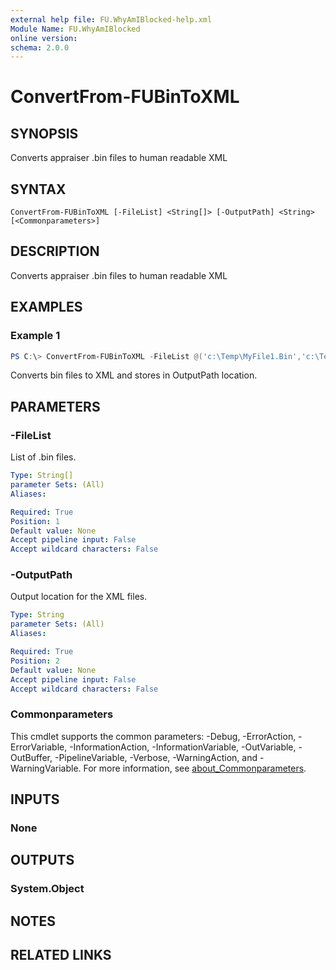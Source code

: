 ```yaml
---
external help file: FU.WhyAmIBlocked-help.xml
Module Name: FU.WhyAmIBlocked
online version:
schema: 2.0.0
---
```


# ConvertFrom-FUBinToXML

## SYNOPSIS
Converts appraiser .bin files to human readable XML

## SYNTAX

```
ConvertFrom-FUBinToXML [-FileList] <String[]> [-OutputPath] <String> [<Commonparameters>]
```

## DESCRIPTION
Converts appraiser .bin files to human readable XML

## EXAMPLES

### Example 1
```powershell
PS C:\> ConvertFrom-FUBinToXML -FileList @('c:\Temp\MyFile1.Bin','c:\Temp\MyFile2.Bin') -OutputPath 'C:\Temp'
```

Converts bin files to XML and stores in OutputPath location.

## PARAMETERS

### -FileList
List of .bin files.

```yaml
Type: String[]
parameter Sets: (All)
Aliases:

Required: True
Position: 1
Default value: None
Accept pipeline input: False
Accept wildcard characters: False
```

### -OutputPath
Output location for the XML files.

```yaml
Type: String
parameter Sets: (All)
Aliases:

Required: True
Position: 2
Default value: None
Accept pipeline input: False
Accept wildcard characters: False
```

### Commonparameters
This cmdlet supports the common parameters: -Debug, -ErrorAction, -ErrorVariable, -InformationAction, -InformationVariable, -OutVariable, -OutBuffer, -PipelineVariable, -Verbose, -WarningAction, and -WarningVariable. For more information, see [about_Commonparameters](http://go.microsoft.com/fwlink/?LinkID=113216).

## INPUTS

### None

## OUTPUTS

### System.Object
## NOTES

## RELATED LINKS
